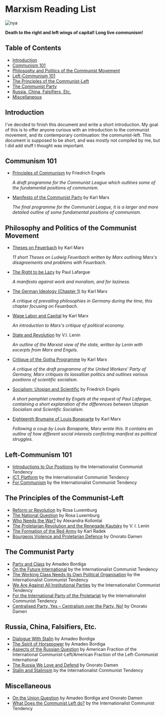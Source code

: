 # Marxism Reading List

![nya](mengels.png)

**Death to the right and left wings of capital! Long live communism!**

## Table of Contents

* [Introduction](#introduction)
* [Communism 101](#communism-101)
* [Philosophy and Politics of the Communist Movement](#philosophy-and-politics-of-the-communist-movement)
* [Left-Communism 101](#left-communism-101)
* [The Principles of the Communist-Left](#the-principles-of-the-communist-left)
* [The Communist Party](#the-communist-party)
* [Russia, China, Falsifiers, Etc.](#Russia-china-falsifiers-etc)
* [Miscellaneous](#miscellaneous)

## Introduction

I've decided to finish this document and write a short introduction. My goal of this is to offer anyone curious with an introduction to the communist movement, and its contemporary continuation: the communist-left. This document is supposed to be short, and was mostly not compiled by me, but I did add stuff I thought was important.

## Communism 101

* [Principles of Communism](https://drive.google.com/file/d/1TasOyPDYlUWBw1P8tUdxjgaXFfsCm6At/view?usp=sharing) by Friedrich Engels

  *A draft programme for the Communist League which outlines some of the fundamental positions of communism.*

* [Manifesto of the Communist Party](https://drive.google.com/file/d/1HnOE1zEGIEAJj4pfS8AFDBHAlIz1HKeC/view?usp=sharing) by Karl Marx

  *The final programme for the Communist League, it is a larger and more detailed outline of some fundamental positions of communism.*

## Philosophy and Politics of the Communist Movement

* [Theses on Feuerbach](http://libcom.org/library/ludwig-feuerbach-end-classical-german-philosophy-engels-appendix) by Karl Marx

  *11 short Theses on Ludwig Feuerbach written by Marx outlining Marx's disagreements and problems with Feuerbach.*

* [The Right to be Lazy](https://drive.google.com/file/d/1o0THxDK3mnt0pf390Ff_xndPqAtlT58P/view?usp=sharing) by Paul Lafargue

  *A manifesto against work and moralism, and for laziness.*

* [The German Ideology (Chapter 1)](https://www.marxists.org/archive/marx/works/1845/german-ideology/ch01.htm) by Karl Marx

  *A critique of prevailing philosophies in Germany during the time, this chapter focusing on Feuerbach.*

* [Wage Labor and Capital](https://drive.google.com/file/d/191AJKZONkV_rq9T__4w9KOA3o-oxWhhd/view?usp=sharing) by Karl Marx

  *An introduction to Marx's critique of political economy.*

* [State and Revolution](https://www.marxists.org/archive/lenin/works/1917/staterev/) by V.I. Lenin

  *An outline of the Marxist view of the state, written by Lenin with excerpts from Marx and Engels.*

* [Critique of the Gotha Programme](https://libcom.org/library/critique-of-the-gotha-program-karl-marx) by Karl Marx

  *A critique of the draft programme of the United Workers' Party of Germany, Marx critiques its lassallian politics and outlines various positions of scientific socialism.*

* [Socialism: Utopian and Scientific](https://libcom.org/library/socialism-utopian-scientific-engels) by Friedrich Engels

  *A short pamphlet created by Engels at the request of Paul Lafargue, containing a short explanation of the differences between Utopian Socialism and Scientific Socialism.*

* [Eighteenth Brumaire of Louis Bonaparte](https://libcom.org/library/18th-brumaire-louis-napoleon-marx) by Karl Marx

  *Following a coup by Louis Bonaparte, Marx wrote this. It contains an outline of how different social interests conflicting manifest as political struggles.*

## Left-Communism 101

* [Introductions to Our Positions](http://www.leftcom.org/en/articles/2020-02-03/introductions-to-our-positions) by the Internationalist Communist Tendency
* [ICT Platform](http://www.leftcom.org/en/node/36775) by the Internationalist Communist Tendency
* [For Communism](https://leftcom.org/files/2019-for-communism_0.pdf) by the Internationalist Communist Tendency

## The Principles of the Communist-Left

* [Reform or Revolution](https://marxists.org/archive/luxemburg/1900/reform-revolution) by Rosa Luxemburg
* [The National Question](https://marxists.org/archive/luxemburg/1909/national-question/index.htm) by Rosa Luxemburg
* [Who Needs the War?](https://marxists.org/archive/kollonta/1915/whoneeds.htm) by Alexandra Kollontai
* [The Proletarian Revolution and the Renegade Kautsky](https://marxists.org/archive/lenin/works/1918/prrk/index.htm) by V. I. Lenin
* [The Formation of the Red Army](https://www.leftcom.org/en/articles/2019-02-11/the-formation-of-the-red-army-1918) by Karl Radek
* [Bourgeois Violence and Proletarian Defence](https://marxists.org/archive/damen/1946/bourgeois-violence.htm) by Onorato Damen

## The Communist Party

* [Party and Class](https://marxists.org/archive/bordiga/works/1921/party-class.htm) by Amadeo Bordiga
* [On the Future International](https://www.leftcom.org/en/articles/2018-06-22/on-the-future-international) by the Internationalist Communist Tendency
* [The Working Class Needs its Own Political Organisation](https://www.leftcom.org/en/articles/2019-12-09/the-working-class-needs-its-own-political-organisation) by the Internationalist Communist Tendency
* [We Are Against All Institutional Parties](http://www.leftcom.org/en/articles/2020-05-18/we-are-against-all-institutional-parties) by the Internationalist Communist Tendency
* [For the International Party of the Proletariat](https://www.leftcom.org/en/articles/2020-05-21/for-the-international-party-of-the-proletariat) by the Internationalist Communist Tendency
* [Centralised Party, Yes – Centralism over the Party, No!](https://www.marxists.org/archive/damen/1951/centralised.htm) by Onorato Damen

## Russia, China, Falsifiers, Etc.

* [Dialogue With Stalin](https://marxists.org/archive/bordiga/works/1952/stalin.htm) by Amadeo Bordiga
* [The Spirit of Horsepower](https://marxists.org/archive/bordiga/works/1953/horsepower.htm) by Amadeo Bordiga
* [Aspects of the Russian Question](https://libcom.org/library/aspects-russian-question-%E2%80%93-american-fraction-left-communist-international-1949) by American Fraction of the International Communist-Left/American Fraction of the Left-Communist International
* [The Russia We Love and Defend](https://marxists.org/archive/damen/1943/love-russia.htm) by Onorato Damen
* [Stalin and Stalinism](https://www.leftcom.org/en/articles/2003-08-01/stalin-and-stalinism) by the Internationalist Communist Tendency

## Miscellaneous

* [On the Union Question](https://libcom.org/library/union-question-amadeo-bordiga-onorato-damen) by Amadeo Bordiga and Onorato Damen
* [What Does the Communist Left do?](http://www.leftcom.org/en/articles/2020-04-22/what-does-the-communist-left-do) by the Internationalist Communist Tendency
